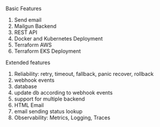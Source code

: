Basic Features

1. Send email
2. Mailgun Backend
3. REST API
4. Docker and Kubernetes Deployment
5. Terraform AWS
6. Terraform EKS Deployment

Extended features

1. Reliability: retry, timeout, fallback, panic recover, rollback
2. webhook events
3. database
4. update db according to webhook events
5. support for multiple backend
6. HTML Email
7. email sending status lookup
8. Observability: Metrics, Logging, Traces
